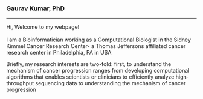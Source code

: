 ### Gaurav Kumar, PhD
<hr>
<p>Hi, Welcome to my webpage!<br/>
<br/> 
I am a Bioinformatician working as a Computational Biologist in the Sidney Kimmel Cancer Research Center- a Thomas Jeffersons affiliated cancer research center in Philadelphia, PA in USA</p>

<p>Briefly, my research interests are two-fold: first, to understand the mechanism of cancer progression ranges from developing computational algorithms that enables scientists or clinicians to efficiently analyze high-throughput sequencing data to understanding the mechanism of cancer progression</p> 
